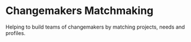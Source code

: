 # Changemakers Matchmaking

Helping to build teams of changemakers by matching projects, needs and profiles.





